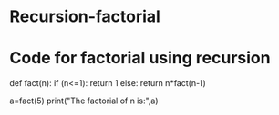 # Recursion-factorial
# Code for factorial using recursion
def fact(n):
    if (n<=1):
        return 1
    else:
        return n*fact(n-1)

a=fact(5)
print("The factorial of n is:",a)
